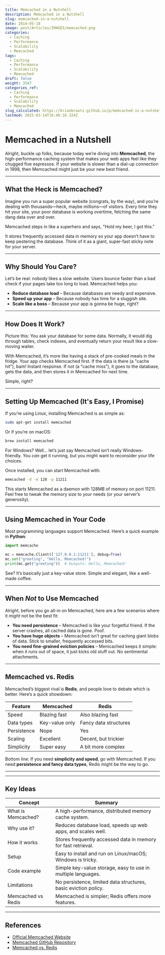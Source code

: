 ```yaml
---
title: Memcached in a Nutshell
description: Memcached in a Nutshell
slug: memcached-in-a-nutshell
date: 2014-05-18
image: post/Articles/IMAGES/memcached.png
categories:
  - Caching
  - Performance
  - Scalability
  - Memcached
tags:
  - Caching
  - Performance
  - Scalability
  - Memcached
draft: false
weight: 3547
categories_ref:
  - Caching
  - Performance
  - Scalability
  - Memcached
slug_calculated: https://brianbraatz.github.io/p/memcached-in-a-nutshell
lastmod: 2025-03-14T16:40:16.324Z
---
```

# Memcached in a Nutshell

Alright, buckle up folks, because today we’re diving into **Memcached**, the high-performance caching system that makes your web apps feel like they chugged five espressos. If your website is slower than a dial-up connection in 1998, then Memcached might just be your new best friend.

***

## What the Heck is Memcached?

Imagine you run a super popular website (congrats, by the way), and you’re dealing with thousands—heck, maybe millions—of visitors. Every time they hit your site, your poor database is working overtime, fetching the same dang data over and over.

Memcached steps in like a superhero and says, "Hold my beer, I got this."

It stores frequently accessed data in memory so your app doesn’t have to keep pestering the database. Think of it as a giant, super-fast sticky note for your server.

***

## Why Should You Care?

Let’s be real: nobody likes a slow website. Users bounce faster than a bad check if your pages take too long to load. Memcached helps you:

* **Reduce database load** – Because databases are needy and expensive.
* **Speed up your app** – Because nobody has time for a sluggish site.
* **Scale like a boss** – Because your app is gonna be huge, right?

***

## How Does It Work?

Picture this: You ask your database for some data. Normally, it would dig through tables, check indexes, and eventually return your result like a slow-moving waiter.

With Memcached, it’s more like having a stack of pre-cooked meals in the fridge. Your app checks Memcached first. If the data is there (a "cache hit"), bam! Instant response. If not (a "cache miss"), it goes to the database, gets the data, and then stores it in Memcached for next time.

Simple, right?

***

## Setting Up Memcached (It's Easy, I Promise)

If you’re using Linux, installing Memcached is as simple as:

```sh
sudo apt-get install memcached
```

Or if you’re on macOS:

```sh
brew install memcached
```

For Windows? Well... let’s just say Memcached isn’t really Windows-friendly. You *can* get it running, but you might want to reconsider your life choices.

Once installed, you can start Memcached with:

```sh
memcached -d -m 128 -p 11211
```

This starts Memcached as a daemon with 128MB of memory on port 11211. Feel free to tweak the memory size to your needs (or your server’s generosity).

***

## Using Memcached in Your Code

Most programming languages support Memcached. Here’s a quick example in **Python**:

```python
import memcache

mc = memcache.Client(['127.0.0.1:11211'], debug=True)
mc.set("greeting", "Hello, Memcached!")
print(mc.get("greeting"))  # Outputs: Hello, Memcached!
```

See? It’s basically just a key-value store. Simple and elegant, like a well-made coffee.

***

## When *Not* to Use Memcached

Alright, before you go all-in on Memcached, here are a few scenarios where it *might* not be the best fit:

* **You need persistence** – Memcached is like your forgetful friend. If the server crashes, all cached data is gone. Poof.
* **You have huge objects** – Memcached isn’t great for caching giant blobs of data. Stick to smaller, frequently accessed bits.
* **You need fine-grained eviction policies** – Memcached keeps it simple: when it runs out of space, it just kicks old stuff out. No sentimental attachments.

***

## Memcached vs. Redis

Memcached’s biggest rival is **Redis**, and people love to debate which is better. Here’s a quick showdown:

| Feature     | Memcached      | Redis                 |
| ----------- | -------------- | --------------------- |
| Speed       | Blazing fast   | Also blazing fast     |
| Data types  | Key-value only | Fancy data structures |
| Persistence | Nope           | Yes                   |
| Scaling     | Excellent      | Decent, but trickier  |
| Simplicity  | Super easy     | A bit more complex    |

Bottom line: If you need **simplicity and speed**, go with Memcached. If you need **persistence and fancy data types**, Redis might be the way to go.

***

<!-- ## Final Thoughts

Memcached is like duct tape for your web app’s performance—it’s simple, effective, and can save your database from a world of pain. If you want your app to be lightning-fast and handle massive traffic without breaking a sweat, give Memcached a shot.

Now go forth and cache like a pro! -->

***

## Key Ideas

| Concept            | Summary                                                         |
| ------------------ | --------------------------------------------------------------- |
| What is Memcached? | A high-performance, distributed memory cache system.            |
| Why use it?        | Reduces database load, speeds up web apps, and scales well.     |
| How it works       | Stores frequently accessed data in memory for fast retrieval.   |
| Setup              | Easy to install and run on Linux/macOS; Windows is tricky.      |
| Code example       | Simple key-value storage, easy to use in multiple languages.    |
| Limitations        | No persistence, limited data structures, basic eviction policy. |
| Memcached vs Redis | Memcached is simpler; Redis offers more features.               |

***

## References

* [Official Memcached Website](https://memcached.org/)
* [Memcached GitHub Repository](https://github.com/memcached/memcached)
* [Memcached vs. Redis](https://redis.io/docs/getting-started/)
